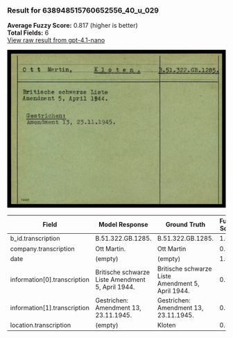 ### Result for 638948515760652556_40_u_029
**Average Fuzzy Score:** 0.817 (higher is better)<br>
**Total Fields:** 6<br>
[View raw result from gpt-4.1-nano](https://github.com/RISE-UNIBAS/humanities_data_benchmark/blob/main/results/2025-10-24/T0308/request_T0308_638948515760652556_40_u_029.json)

<img src="https://github.com/RISE-UNIBAS/humanities_data_benchmark/blob/main/benchmarks/blacklist/images/638948515760652556_40_u_029.jpg?raw=true" alt="638948515760652556_40_u_029" width="600px">

| Field | Model Response | Ground Truth | Fuzzy Score | Match |
|-------|----------------|--------------|-------------|-------|
| b_id.transcription | B.51.322.GB.1285. | B.51.322.GB.1285. | 1.000 | ✅ |
| company.transcription | Ott Martin. | Ott Martin | 0.952 | ✅ |
| date | (empty) | (empty) | 1.000 | ✅ |
| information[0].transcription | Britische schwarze Liste Amendment 5, April 1944. | Britische schwarze Liste<br>Amendment 5, April 1944. | 0.980 | ✅ |
| information[1].transcription | Gestrichen: Amendment 13, 23.11.1945. | Gestrichen:<br>Amendment 13, 23.11.1945. | 0.973 | ✅ |
| location.transcription | (empty) | Kloten | 0.000 | ❌ |
